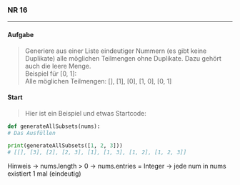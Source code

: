 ### NR 16

---

#### Aufgabe

> Generiere aus einer Liste eindeutiger Nummern (es gibt keine Duplikate) alle möglichen Teilmengen ohne Duplikate. Dazu gehört auch die leere Menge.<br>
> Beispiel für [0, 1]:<br>
> Alle möglichen Teilmengen: [], [1], [0], [1, 0], [0, 1]<br>

#### Start

> Hier ist ein Beispiel und etwas Startcode:

```py
def generateAllSubsets(nums):
# Das Ausfüllen

print(generateAllSubsets([1, 2, 3]))
# [[], [3], [2], [2, 3], [1], [1, 3], [1, 2], [1, 2, 3]]
```

Hinweis
-> nums.length > 0
-> nums.entries = Integer
-> jede num in nums existiert 1 mal (eindeutig)
